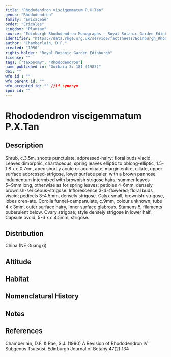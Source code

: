 ```yaml
---
title: "Rhododendron viscigemmatum P.X.Tan"
genus: "Rhododendron"
family: "Ericaceae"
order: "Ericales"
kingdom: "Plantae"
source: "Edinburgh Rhododendron Monographs – Royal Botanic Garden Edinburgh"
identifier: "https://data.rbge.org.uk/service/factsheets/Edinburgh_Rhododendron_Monographs.xhtml"
author: "Chamberlain, D.F."
created: "1990"
rights holder: "Royal Botanic Garden Edinburgh"
license: ""
tags: ["taxonomy", "Rhododendron"]
name published in: "Guihaia 3: 181 (1983)"
doi: ""
wfo id : ""
wfo parent id: ""
wfo accepted id: "" //if synonym                      
ipni id: ""
---
```


                       

# Rhododendron viscigemmatum P.X.Tan

## Description
Shrub, c.3.5m, shoots punctulate, adpressed-hairy; floral buds viscid. Leaves dimorphic, chartaceous; spring leaves elliptic to oblong-elliptic, 1.5-1.8 x c.0.7cm, apex shortly acute or acuminate, margin entire, ciliate, upper surface adprcssed-strigose, lower surface paler, with a brown pannose indumentum intermixed with brownish strigose hairs; summer leaves 5~9mm long, otherwise as for spring leaves; petioles 4-6mm, densely brownish-sericeous-strigose. Inflorescence 3-4~flowered; floral buds viscid; pedicels 3-4.5mm, densely strigose. Calyx small, brownish-strigose, lobes cren-ate. Corolla funnel-campanulate, c.9mm, colour unknown; tube 4 x 3mm, outer surface hairy, inner surface glabrous. Stamens 5, filaments puberulent below. Ovary strigose; style densely strigose in lower half. Capsule ovoid, 5-6 x c.4.5mm, strigose.

## Distribution
China (NE Guangxi)

## Altitude


## Habitat


## Nomenclatural History

                       
## Notes


## References

Chamberlain, D.F. & Rae, S.J. (1990) A Revision of Rhododendron IV Subgenus Tsutsusi. Edinburgh Journal of Botany 47(2):134

